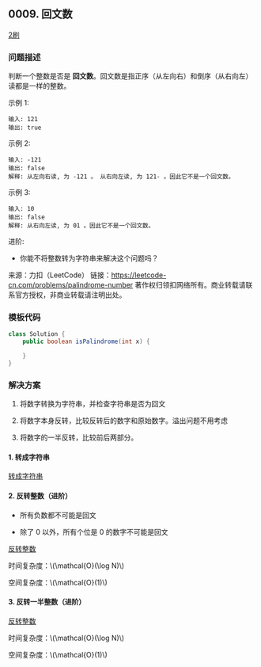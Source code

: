 ## 0009. 回文数

<script src="https://cdn.bootcss.com/mathjax/2.7.7/MathJax.js?config=TeX-AMS-MML_HTMLorMML"></script>

[2刷](qu0009/solu/Solution.java)


### 问题描述

判断一个整数是否是 **回文数**。回文数是指正序（从左向右）和倒序（从右向左）读都是一样的整数。

示例 1:

```
输入: 121
输出: true
```

示例 2:

```
输入: -121
输出: false
解释: 从左向右读, 为 -121 。 从右向左读, 为 121- 。因此它不是一个回文数。
```

示例 3:

```
输入: 10
输出: false
解释: 从右向左读, 为 01 。因此它不是一个回文数。
```

进阶:

* 你能不将整数转为字符串来解决这个问题吗？

来源：力扣（LeetCode）
链接：https://leetcode-cn.com/problems/palindrome-number
著作权归领扣网络所有。商业转载请联系官方授权，非商业转载请注明出处。

### 模板代码

``` java
class Solution {
    public boolean isPalindrome(int x) {

    }
}
```

### 解决方案

1. 将数字转换为字符串，并检查字符串是否为回文

2. 将数字本身反转，比较反转后的数字和原始数字。溢出问题不用考虑

3. 将数字的一半反转，比较前后两部分。

#### 1. 转成字符串

[转成字符串](qu0009/solu1/Solution.java)

#### 2. 反转整数（进阶）

* 所有负数都不可能是回文

* 除了 0 以外，所有个位是 0 的数字不可能是回文

[反转整数](qu0009/solu2/Solution.java)

时间复杂度：\\(\mathcal{O}(\log N)\\)

空间复杂度：\\(\mathcal{O}(1)\\)

#### 3. 反转一半整数（进阶）

[反转整数](qu0009/solu3/Solution.java)

时间复杂度：\\(\mathcal{O}(\log N)\\)

空间复杂度：\\(\mathcal{O}(1)\\)